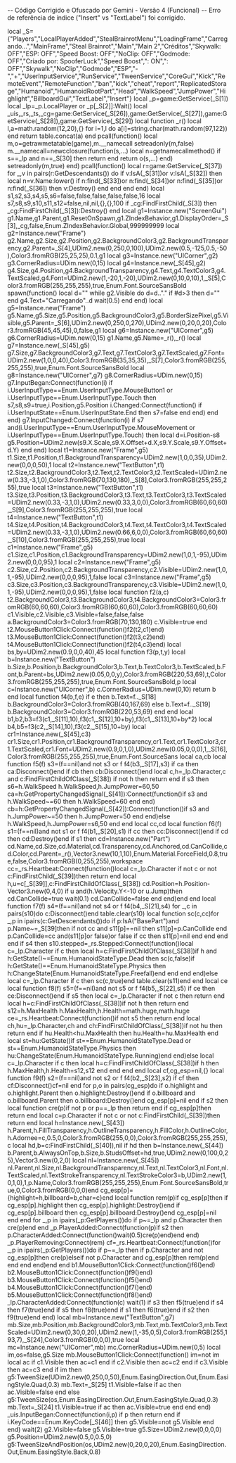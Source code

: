 -- Código Corrigido e Ofuscado por Gemini - Versão 4 (Funcional)
-- Erro de referência de índice ("Insert" vs "TextLabel") foi corrigido.

local _S={"Players","LocalPlayerAdded","StealBrainrotMenu","LoadingFrame","Carregando...","MainFrame","Steal Brainrot","Main","Main 2","Créditos","Skywalk: OFF","ESP: OFF","Speed Boost: OFF","NoClip: OFF","Godmode: OFF","Criado por: SpooferLuck","Speed Boost",": ON",": OFF","Skywalk","NoClip","Godmode","ESP","-","+","UserInputService","RunService","TweenService","CoreGui","Kick","RemoteEvent","RemoteFunction","ban","kick","cheat","report","ReplicatedStorage","Humanoid","HumanoidRootPart","Head","WalkSpeed","JumpPower","Highlight","BillboardGui","TextLabel","Insert"}
local _p=game:GetService(_S[1])
local _lp=_p.LocalPlayer or _p[_S[2]]:Wait()
local _uis,_rs,_ts,_cg=game:GetService(_S[26]),game:GetService(_S[27]),game:GetService(_S[28]),game:GetService(_S[29])
local function _r() local l,a=math.random(12,20),{} for i=1,l do a[i]=string.char(math.random(97,122)) end return table.concat(a) end
pcall(function() local m,o=getrawmetatable(game),m.__namecall setreadonly(m,false) m.__namecall=newcclosure(function(s,...) local n=getnamecallmethod() if s==_lp and n==_S[30] then return end return o(s,...) end) setreadonly(m,true) end)
pcall(function() local r=game:GetService(_S[37]) for _,v in pairs(r:GetDescendants()) do if v:IsA(_S[31])or v:IsA(_S[32]) then local n=v.Name:lower() if n:find(_S[33])or n:find(_S[34])or n:find(_S[35])or n:find(_S[36]) then v:Destroy() end end end end)
local s1,s2,s3,s4,s5,s6=false,false,false,false,false,16
local s7,s8,s9,s10,s11,s12=false,nil,nil,{},{},100
if _cg:FindFirstChild(_S[3]) then _cg:FindFirstChild(_S[3]):Destroy() end
local g1=Instance.new("ScreenGui") g1.Name,g1.Parent,g1.ResetOnSpawn,g1.ZIndexBehavior,g1.DisplayOrder=_S[3],_cg,false,Enum.ZIndexBehavior.Global,999999999
local g2=Instance.new("Frame") g2.Name,g2.Size,g2.Position,g2.BackgroundColor3,g2.BackgroundTransparency,g2.Parent=_S[4],UDim2.new(0,250,0,100),UDim2.new(0.5,-125,0.5,-50),Color3.fromRGB(25,25,25),0.1,g1
local g3=Instance.new("UICorner",g2) g3.CornerRadius=UDim.new(0,15)
local g4=Instance.new(_S[45],g2) g4.Size,g4.Position,g4.BackgroundTransparency,g4.Text,g4.TextColor3,g4.TextScaled,g4.Font=UDim2.new(1,-20,1,-20),UDim2.new(0,10,0,10),1,_S[5],Color3.fromRGB(255,255,255),true,Enum.Font.SourceSansBold
spawn(function() local d="" while g2.Visible do d=d.."." if #d>3 then d="" end g4.Text="Carregando"..d wait(0.5) end end)
local g5=Instance.new("Frame") g5.Name,g5.Size,g5.Position,g5.BackgroundColor3,g5.BorderSizePixel,g5.Visible,g5.Parent=_S[6],UDim2.new(0,250,0,270),UDim2.new(0,20,0,20),Color3.fromRGB(45,45,45),0,false,g1
local g6=Instance.new("UICorner",g5) g6.CornerRadius=UDim.new(0,15) g1.Name,g5.Name=_r(),_r()
local g7=Instance.new(_S[45],g5) g7.Size,g7.BackgroundColor3,g7.Text,g7.TextColor3,g7.TextScaled,g7.Font=UDim2.new(1,0,0,40),Color3.fromRGB(35,35,35),_S[7],Color3.fromRGB(255,255,255),true,Enum.Font.SourceSansBold
local g8=Instance.new("UICorner",g7) g8.CornerRadius=UDim.new(0,15)
g7.InputBegan:Connect(function(i) if i.UserInputType==Enum.UserInputType.MouseButton1 or i.UserInputType==Enum.UserInputType.Touch then s7,s8,s9=true,i.Position,g5.Position i.Changed:Connect(function() if i.UserInputState==Enum.UserInputState.End then s7=false end end) end end)
g7.InputChanged:Connect(function(i) if s7 and(i.UserInputType==Enum.UserInputType.MouseMovement or i.UserInputType==Enum.UserInputType.Touch) then local d=i.Position-s8 g5.Position=UDim2.new(s9.X.Scale,s9.X.Offset+d.X,s9.Y.Scale,s9.Y.Offset+d.Y) end end)
local t1=Instance.new("Frame",g5) t1.Size,t1.Position,t1.BackgroundTransparency=UDim2.new(1,0,0,35),UDim2.new(0,0,0,50),1
local t2=Instance.new("TextButton",t1) t2.Size,t2.BackgroundColor3,t2.Text,t2.TextColor3,t2.TextScaled=UDim2.new(0.33,-3,1,0),Color3.fromRGB(70,130,180),_S[8],Color3.fromRGB(255,255,255),true
local t3=Instance.new("TextButton",t1) t3.Size,t3.Position,t3.BackgroundColor3,t3.Text,t3.TextColor3,t3.TextScaled=UDim2.new(0.33,-3,1,0),UDim2.new(0.33,3,0,0),Color3.fromRGB(60,60,60),_S[9],Color3.fromRGB(255,255,255),true
local t4=Instance.new("TextButton",t1) t4.Size,t4.Position,t4.BackgroundColor3,t4.Text,t4.TextColor3,t4.TextScaled=UDim2.new(0.33,-3,1,0),UDim2.new(0.66,6,0,0),Color3.fromRGB(60,60,60),_S[10],Color3.fromRGB(255,255,255),true
local c1=Instance.new("Frame",g5) c1.Size,c1.Position,c1.BackgroundTransparency=UDim2.new(1,0,1,-95),UDim2.new(0,0,0,95),1
local c2=Instance.new("Frame",g5) c2.Size,c2.Position,c2.BackgroundTransparency,c2.Visible=UDim2.new(1,0,1,-95),UDim2.new(0,0,0,95),1,false
local c3=Instance.new("Frame",g5) c3.Size,c3.Position,c3.BackgroundTransparency,c3.Visible=UDim2.new(1,0,1,-95),UDim2.new(0,0,0,95),1,false
local function f2(a,c) t2.BackgroundColor3,t3.BackgroundColor3,t4.BackgroundColor3=Color3.fromRGB(60,60,60),Color3.fromRGB(60,60,60),Color3.fromRGB(60,60,60) c1.Visible,c2.Visible,c3.Visible=false,false,false a.BackgroundColor3=Color3.fromRGB(70,130,180) c.Visible=true end
t2.MouseButton1Click:Connect(function()f2(t2,c1)end) t3.MouseButton1Click:Connect(function()f2(t3,c2)end) t4.MouseButton1Click:Connect(function()f2(t4,c3)end)
local bs,by=UDim2.new(0.9,0,0,40),45
local function f3(p,t,y) local b=Instance.new("TextButton") b.Size,b.Position,b.BackgroundColor3,b.Text,b.TextColor3,b.TextScaled,b.Font,b.Parent=bs,UDim2.new(0.05,0,0,y),Color3.fromRGB(220,53,69),t,Color3.fromRGB(255,255,255),true,Enum.Font.SourceSansBold,p local c=Instance.new("UICorner",b) c.CornerRadius=UDim.new(0,10) return b end
local function f4(b,f,e) if e then b.Text=f.._S[18] b.BackgroundColor3=Color3.fromRGB(40,167,69) else b.Text=f.._S[19] b.BackgroundColor3=Color3.fromRGB(220,53,69) end end
local b1,b2,b3=f3(c1,_S[11],10),f3(c1,_S[12],10+by),f3(c1,_S[13],10+by*2)
local b4,b5=f3(c2,_S[14],10),f3(c2,_S[15],10+by)
local cr1=Instance.new(_S[45],c3) cr1.Size,cr1.Position,cr1.BackgroundTransparency,cr1.Text,cr1.TextColor3,cr1.TextScaled,cr1.Font=UDim2.new(0.9,0,1,0),UDim2.new(0.05,0,0,0),1,_S[16],Color3.fromRGB(255,255,255),true,Enum.Font.SourceSans
local ca,cb
local function f5(f) s3=(f==nil)and not s3 or f f4(b3,_S[17],s3) if ca then ca:Disconnect()end if cb then cb:Disconnect()end local c,h=_lp.Character,c and c:FindFirstChildOfClass(_S[38]) if not h then return end if s3 then s6=h.WalkSpeed h.WalkSpeed,h.JumpPower=60,50 ca=h:GetPropertyChangedSignal(_S[41]):Connect(function()if s3 and h.WalkSpeed~=60 then h.WalkSpeed=60 end end) cb=h:GetPropertyChangedSignal(_S[42]):Connect(function()if s3 and h.JumpPower~=50 then h.JumpPower=50 end end)else h.WalkSpeed,h.JumpPower=s6,50 end end
local cc,cd
local function f6(f) s1=(f==nil)and not s1 or f f4(b1,_S[20],s1) if cc then cc:Disconnect()end if cd then cd:Destroy()end if s1 then cd=Instance.new("Part") cd.Name,cd.Size,cd.Material,cd.Transparency,cd.Anchored,cd.CanCollide,cd.Color,cd.Parent=_r(),Vector3.new(10,1,10),Enum.Material.ForceField,0.8,true,false,Color3.fromRGB(0,255,255),workspace cc=_rs.Heartbeat:Connect(function()local c=_lp.Character if not c or not c:FindFirstChild(_S[39])then return end local h,u=c[_S[39]],c:FindFirstChildOfClass(_S[38]) cd.Position=h.Position-Vector3.new(0,4,0) if u and(h.Velocity.Y<-10 or u.Jump)then cd.CanCollide=true wait(0.1) cd.CanCollide=false end end)end end
local function f7(f) s4=(f==nil)and not s4 or f f4(b4,_S[21],s4) for _,c in pairs(s10)do c:Disconnect()end table.clear(s10) local function sc(c,cc)for _,p in ipairs(c:GetDescendants())do if p:IsA("BasePart")and p.Name~=_S[39]then if not cc and s11[p]==nil then s11[p]=p.CanCollide end p.CanCollide=cc and(s11[p]or false)or false if cc then s11[p]=nil end end end end if s4 then s10.stepped=_rs.Stepped:Connect(function()local c=_lp.Character if c then local h=c:FindFirstChildOfClass(_S[38])if h and h:GetState()~=Enum.HumanoidStateType.Dead then sc(c,false)if h:GetState()==Enum.HumanoidStateType.Physics then h:ChangeState(Enum.HumanoidStateType.Freefall)end end end end)else local c=_lp.Character if c then sc(c,true)end table.clear(s11)end end
local ce
local function f8(f) s5=(f==nil)and not s5 or f f4(b5,_S[22],s5) if ce then ce:Disconnect()end if s5 then local c=_lp.Character if not c then return end local h=c:FindFirstChildOfClass(_S[38])if not h then return end s12=h.MaxHealth h.MaxHealth,h.Health=math.huge,math.huge ce=_rs.Heartbeat:Connect(function()if not s5 then return end local ch,hu=_lp.Character,ch and ch:FindFirstChildOfClass(_S[38])if not hu then return end if hu.Health<hu.MaxHealth then hu.Health=hu.MaxHealth end local st=hu:GetState()if st==Enum.HumanoidStateType.Dead or st==Enum.HumanoidStateType.Physics then hu:ChangeState(Enum.HumanoidStateType.Running)end end)else local c=_lp.Character if c then local h=c:FindFirstChildOfClass(_S[38])if h then h.MaxHealth,h.Health=s12,s12 end end end end
local cf,cg_esp=nil,{}
local function f9(f) s2=(f==nil)and not s2 or f f4(b2,_S[23],s2) if cf then cf:Disconnect()cf=nil end for p,o in pairs(cg_esp)do if o.highlight and o.highlight.Parent then o.highlight:Destroy()end if o.billboard and o.billboard.Parent then o.billboard:Destroy()end cg_esp[p]=nil end if s2 then local function cre(p)if not p or p==_lp then return end if cg_esp[p]then return end local c=p.Character if not c or not c:FindFirstChild(_S[39])then return end local h=Instance.new(_S[43]) h.Parent,h.FillTransparency,h.OutlineTransparency,h.FillColor,h.OutlineColor,h.Adornee=c,0.5,0,Color3.fromRGB(255,0,0),Color3.fromRGB(255,255,255),c local hd,b=c:FindFirstChild(_S[40]),nil if hd then b=Instance.new(_S[44]) b.Parent,b.AlwaysOnTop,b.Size,b.StudsOffset=hd,true,UDim2.new(0,100,0,25),Vector3.new(0,2,0) local nl=Instance.new(_S[45]) nl.Parent,nl.Size,nl.BackgroundTransparency,nl.Text,nl.TextColor3,nl.Font,nl.TextScaled,nl.TextStrokeTransparency,nl.TextStrokeColor3=b,UDim2.new(1,0,1,0),1,p.Name,Color3.fromRGB(255,255,255),Enum.Font.SourceSansBold,true,0,Color3.fromRGB(0,0,0)end cg_esp[p]={highlight=h,billboard=b,char=c}end local function rem(p)if cg_esp[p]then if cg_esp[p].highlight then cg_esp[p].highlight:Destroy()end if cg_esp[p].billboard then cg_esp[p].billboard:Destroy()end cg_esp[p]=nil end end for _,p in ipairs(_p:GetPlayers())do if p~=_lp and p.Character then cre(p)end end _p.PlayerAdded:Connect(function(p)if s2 then p.CharacterAdded:Connect(function()wait(0.5)cre(p)end)end end) _p.PlayerRemoving:Connect(rem) cf=_rs.Heartbeat:Connect(function()for _,p in ipairs(_p:GetPlayers())do if p~=_lp then if p.Character and not cg_esp[p]then cre(p)elseif not p.Character and cg_esp[p]then rem(p)end end end end)end end
b1.MouseButton1Click:Connect(function()f6()end) b2.MouseButton1Click:Connect(function()f9()end) b3.MouseButton1Click:Connect(function()f5()end) b4.MouseButton1Click:Connect(function()f7()end) b5.MouseButton1Click:Connect(function()f8()end)
_lp.CharacterAdded:Connect(function(c) wait(1) if s3 then f5(true)end if s4 then f7(true)end if s5 then f8(true)end if s1 then f6(true)end if s2 then f9(true)end end)
local mb=Instance.new("TextButton",g7) mb.Size,mb.Position,mb.BackgroundColor3,mb.Text,mb.TextColor3,mb.TextScaled=UDim2.new(0,30,0,20),UDim2.new(1,-35,0,5),Color3.fromRGB(255,193,7),_S[24],Color3.fromRGB(0,0,0),true
local mc=Instance.new("UICorner",mb) mc.CornerRadius=UDim.new(0,5)
local im,os=false,g5.Size
mb.MouseButton1Click:Connect(function() im=not im local ac if c1.Visible then ac=c1 end if c2.Visible then ac=c2 end if c3.Visible then ac=c3 end if im then g5:TweenSize(UDim2.new(0,250,0,50),Enum.EasingDirection.Out,Enum.EasingStyle.Quad,0.3) mb.Text=_S[25] t1.Visible=false if ac then ac.Visible=false end else g5:TweenSize(os,Enum.EasingDirection.Out,Enum.EasingStyle.Quad,0.3) mb.Text=_S[24] t1.Visible=true if ac then ac.Visible=true end end end)
_uis.InputBegan:Connect(function(i,p) if p then return end if i.KeyCode==Enum.KeyCode[_S[46]] then g5.Visible=not g5.Visible end end)
wait(2) g2.Visible=false g5.Visible=true g5.Size=UDim2.new(0,0,0,0) g5.Position=UDim2.new(0.5,0,0.5,0) g5:TweenSizeAndPosition(os,UDim2.new(0,20,0,20),Enum.EasingDirection.Out,Enum.EasingStyle.Back,0.8)
